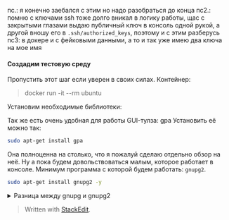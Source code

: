 
пс.: я конечно заебался с этим но надо разобраться до конца
пс2.: помню с ключами ssh тоже долго вникал в логику работы, щас с закрытыми глазами выдаю публичный ключ в консоль одной рукой, а другой вношу его в `.ssh/authorized_keys`, поэтому и с этим разберусь
пс3: в докере и с фейковыми данными, а то и так уже имею два ключа на мое имя

#### Создадим тестовую среду
Пропустить этот шаг если уверен в своих силах.
Контейнер:
> docker run -it --rm ubuntu

Установим необходимые библиотеки:

Так же есть очень удобная для работы GUI-тулза: gpa
Установить её можно так:
```bash
sudo apt-get install gpa
```
Она полноценна на столько, что я пожалуй сделаю отдельно обзор на неё. Ну а пока будем довольствоваться малым, которое работает в консоле. Минимум программа с которой будем работать: `gnupg2`.
```bash
sudo apt-get install gnupg2 -y
```
<details>
  <summary>Разница между gnupg и gnupg2</summary>
  
 Первая версия этой программы хоть и совместима с второй на уровне протокола(т.е. с точки зрения использования они взаимозаменяемые), но по факту переписана с нуля, так же изменен подход к формату сохраниния ключей(впрочем вторая версия будет использовать старый формат, если в системе есть хотя бы один keyring в старом ) Первая версия в современных дистрибутивах помечена как `deprecated` , хотя её можно поставить паралельно с второй и пользоваться(но зачем?). Сама же команда `gpg` в современных дистрибутивах это просто синоним для `gpg2`, с добавлением некоторой магии совместимости.
Больше об этом:

 - https://superuser.com/questions/655246/are-gnupg-1-and-gnupg-2-compatible-with-each-other

</details>


> Written with [StackEdit](https://stackedit.io/).
<!--stackedit_data:
eyJoaXN0b3J5IjpbLTEwODQwNjAwODUsMzgzOTEzOTg5LDIxMT
I3MjUyOCwxMTM0MTM3ODUzLDIxMTE2OTEyNzAsLTY5MzEyMTE4
NCwxMDMxNjMxMTkwXX0=
-->